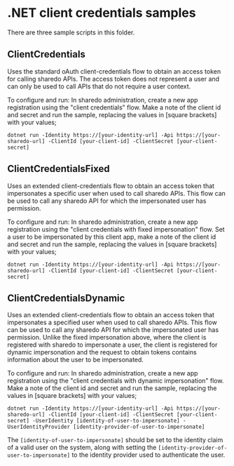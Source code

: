 # .NET client credentials samples

There are three sample scripts in this folder.

## ClientCredentials
Uses the standard oAuth client-credentials flow to obtain an access token for calling sharedo APIs. The access token does not represent a user and can only be used to call APIs that do not require a user context.

To configure and run:
In sharedo administration, create a new app registration using the "client credentials" flow. Make a note of the client id and secret and run the sample, replacing the values in [square brackets] with your values;

```
dotnet run -Identity https://[your-identity-url] -Api https://[your-sharedo-url] -ClientId [your-client-id] -ClientSecret [your-client-secret]
```

## ClientCredentialsFixed
Uses an extended client-credentials flow to obtain an access token that impersonates a specific user when used to call sharedo APIs. This flow can be used to call any sharedo API for which the impersonated user has permission.

To configure and run:
In sharedo administration, create a new app registration using the "client credentials with fixed impersonation" flow. Set a user to be impersonated by this client app, make a note of the client id and secret and run the sample, replacing the values in [square brackets] with your values;

```
dotnet run -Identity https://[your-identity-url] -Api https://[your-sharedo-url] -ClientId [your-client-id] -ClientSecret [your-client-secret]
```

## ClientCredentialsDynamic
Uses an extended client-credentials flow to obtain an access token that impersonates a specified user when used to call sharedo APIs. This flow can be used to call any sharedo API for which the impersonated user has permission. Unlike the fixed impersonation above, where the client is registered with sharedo to impersonate a user, the client is registered for dynamic impersonation and the request to obtain tokens contains information about the user to be impersonated.

To configure and run:
In sharedo administration, create a new app registration using the "client credentials with dynamic impersonation" flow. Make a note of the client id and secret and run the sample, replacing the values in [square brackets] with your values;

```
dotnet run -Identity https://[your-identity-url] -Api https://[your-sharedo-url] -ClientId [your-client-id] -ClientSecret [your-client-secret] -UserIdentity [identity-of-user-to-impersonate] -UserIdentityProvider [identity-provider-of-user-to-impersonate]
```

The `[identity-of-user-to-impersonate]` should be set to the identity claim of a valid user on the system, along with setting the `[identity-provider-of-user-to-impersonate]` to the identity provider used to authenticate the user.
